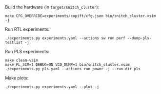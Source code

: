 Build the hardware (in `target/snitch_cluster`):
```
make CFG_OVERRIDE=experiments/copift/cfg.json bin/snitch_cluster.vsim -j
```

Run RTL experiments:
```
./experiments.py experiments.yaml --actions sw run perf --dump-pls-testlist -j
```

Run PLS experiments:
```
make clean-vsim
make PL_SIM=1 DEBUG=ON VCD_DUMP=1 bin/snitch_cluster.vsim
./experiments.py pls.yaml --actions run power -j --run-dir pls
```

Make plots:
```
./experiments.py experiments.yaml --plot -j
```

